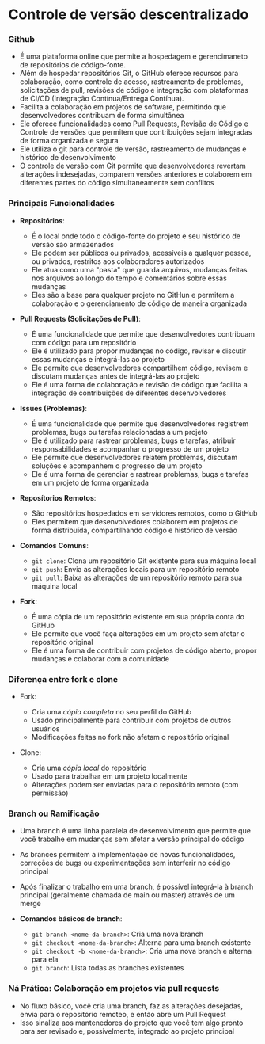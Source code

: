 # Controle de versão descentralizado

### Github
- É uma plataforma online que permite a hospedagem e gerencimaneto de repositórios de código-fonte.
- Além de hospedar repositórios Git, o GitHub oferece recursos para colaboração, como controle de acesso, rastreamento de problemas, solicitações de pull, revisões de código e integração com plataformas de CI/CD (Integração Contínua/Entrega Contínua).
- Facilita a colaboração em projetos de software, permitindo que desenvolvedores contribuam de forma simultânea
- Ele oferece funcionalidades como Pull Requests, Revisão de Código e Controle de versões que permitem que contribuições sejam integradas de forma organizada e segura
- Ele utiliza o git para controle de versão, rastreamento de mudanças e histórico de desenvolvimento
- O controle de versão com Git permite que desenvolvedores revertam alterações indesejadas, comparem versões anteriores e colaborem em diferentes partes do código simultaneamente sem conflitos

### Principais Funcionalidades

- **Repositórios**:
  - É o local onde todo o código-fonte do projeto e seu histórico de versão são armazenados
  - Ele podem ser públicos ou privados, acessíveis a qualquer pessoa, ou privados, restritos aos colaboradores autorizados
  - Ele atua como uma "pasta" que guarda arquivos, mudanças feitas nos arquivos ao longo do tempo e comentários sobre essas mudanças
  - Eles são a base para qualquer projeto no GitHun e permitem a colaboração e o gerenciamento de código de maneira organizada

- **Pull Requests (Solicitações de Pull)**:
  - É uma funcionalidade que permite que desenvolvedores contribuam com código para um repositório
  - Ele é utilizado para propor mudanças no código, revisar e discutir essas mudanças e integrá-las ao projeto
  - Ele permite que desenvolvedores compartilhem código, revisem e discutam mudanças antes de integrá-las ao projeto
  - Ele é uma forma de colaboração e revisão de código que facilita a integração de contribuições de diferentes desenvolvedores

- **Issues (Problemas)**:
  - É uma funcionalidade que permite que desenvolvedores registrem problemas, bugs ou tarefas relacionadas a um projeto
  - Ele é utilizado para rastrear problemas, bugs e tarefas, atribuir responsabilidades e acompanhar o progresso de um projeto
  - Ele permite que desenvolvedores relatem problemas, discutam soluções e acompanhem o progresso de um projeto
  - Ele é uma forma de gerenciar e rastrear problemas, bugs e tarefas em um projeto de forma organizada

- **Reposítorios Remotos**:
  - São repositórios hospedados em servidores remotos, como o GitHub
  - Eles permitem que desenvolvedores colaborem em projetos de forma distribuída, compartilhando código e histórico de versão

- **Comandos Comuns**:
  - `git clone`: Clona um repositório Git existente para sua máquina local
  - `git push`: Envia as alterações locais para um repositório remoto
  - `git pull`: Baixa as alterações de um repositório remoto para sua máquina local

- **Fork**:
  - É uma cópia de um repositório existente em sua própria conta do GitHub
  - Ele permite que você faça alterações em um projeto sem afetar o repositório original
  - Ele é uma forma de contribuir com projetos de código aberto, propor mudanças e colaborar com a comunidade

### Diferença entre fork e clone
- Fork:
  - Cria uma *cópia completa* no seu perfil do GitHub
  - Usado principalmente para contribuir com projetos de outros usuários
  - Modificações feitas no fork não afetam o repositório original

- Clone:
  - Cria uma *cópia local* do repositório
  - Usado para trabalhar em um projeto localmente 
  - Alterações podem ser enviadas para o repositório remoto (com permissão)

### Branch ou Ramificação
- Uma branch é uma linha paralela de desenvolvimento que permite que você trabalhe em mudanças sem afetar a versão principal do código 
- As brances permitem a implementação de novas funcionalidades, correções de bugs ou experimentações sem interferir no código principal
- Após finalizar o trabalho em uma branch, é possível integrá-la à branch principal (geralmente chamada de main ou master) através de um merge

- **Comandos básicos de branch**:
  - `git branch <nome-da-branch>`: Cria uma nova branch
  - `git checkout <nome-da-branch>`: Alterna para uma branch existente
  - `git checkout -b <nome-da-branch>`: Cria uma nova branch e alterna para ela
  - `git branch`: Lista todas as branches existentes

### Ná Prática: Colaboração em projetos via pull requests
- No fluxo básico, você cria uma branch, faz as alterações desejadas, envia para o repositório remoteo, e então abre um Pull Request
- Isso sinaliza aos mantenedores do projeto que você tem algo pronto para ser revisado e, possivelmente, integrado ao projeto principal